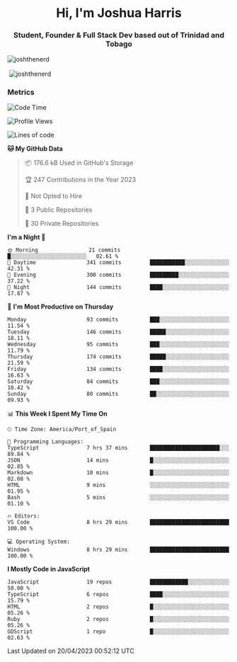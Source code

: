 <h1 align="center">Hi, I'm Joshua Harris</h1>
<h3 align="center">Student, Founder & Full Stack Dev based out of Trinidad and Tobago</h3>

<p align="left"> <img src="https://komarev.com/ghpvc/?username=JoshTheDeveloperr" alt="joshthenerd" /> </p>

<p>&nbsp;<img align="center" src="https://github-readme-stats.vercel.app/api?username=JoshTheDeveloperr&show_icons=true&count_private=true" alt="joshthenerd" /></p>

### Metrics

<!--START_SECTION:waka-->
![Code Time](http://img.shields.io/badge/Code%20Time-292%20hrs%2051%20mins-blue)

![Profile Views](http://img.shields.io/badge/Profile%20Views-0-blue)

![Lines of code](https://img.shields.io/badge/From%20Hello%20World%20I%27ve%20Written-3.0%20million%20lines%20of%20code-blue)

**🐱 My GitHub Data** 

> 📦 176.6 kB Used in GitHub's Storage 
 > 
> 🏆 247 Contributions in the Year 2023
 > 
> 🚫 Not Opted to Hire
 > 
> 📜 3 Public Repositories 
 > 
> 🔑 30 Private Repositories 
 > 
**I'm a Night 🦉** 

```text
🌞 Morning                21 commits          █░░░░░░░░░░░░░░░░░░░░░░░░   02.61 % 
🌆 Daytime                341 commits         ███████████░░░░░░░░░░░░░░   42.31 % 
🌃 Evening                300 commits         █████████░░░░░░░░░░░░░░░░   37.22 % 
🌙 Night                  144 commits         ████░░░░░░░░░░░░░░░░░░░░░   17.87 % 
```
📅 **I'm Most Productive on Thursday** 

```text
Monday                   93 commits          ███░░░░░░░░░░░░░░░░░░░░░░   11.54 % 
Tuesday                  146 commits         █████░░░░░░░░░░░░░░░░░░░░   18.11 % 
Wednesday                95 commits          ███░░░░░░░░░░░░░░░░░░░░░░   11.79 % 
Thursday                 174 commits         █████░░░░░░░░░░░░░░░░░░░░   21.59 % 
Friday                   134 commits         ████░░░░░░░░░░░░░░░░░░░░░   16.63 % 
Saturday                 84 commits          ███░░░░░░░░░░░░░░░░░░░░░░   10.42 % 
Sunday                   80 commits          ██░░░░░░░░░░░░░░░░░░░░░░░   09.93 % 
```


📊 **This Week I Spent My Time On** 

```text
🕑︎ Time Zone: America/Port_of_Spain

💬 Programming Languages: 
TypeScript               7 hrs 37 mins       ██████████████████████░░░   89.84 % 
JSON                     14 mins             █░░░░░░░░░░░░░░░░░░░░░░░░   02.85 % 
Markdown                 10 mins             █░░░░░░░░░░░░░░░░░░░░░░░░   02.08 % 
HTML                     9 mins              ░░░░░░░░░░░░░░░░░░░░░░░░░   01.95 % 
Bash                     5 mins              ░░░░░░░░░░░░░░░░░░░░░░░░░   01.10 % 

🔥 Editors: 
VS Code                  8 hrs 29 mins       █████████████████████████   100.00 % 

💻 Operating System: 
Windows                  8 hrs 29 mins       █████████████████████████   100.00 % 
```

**I Mostly Code in JavaScript** 

```text
JavaScript               19 repos            ████████████░░░░░░░░░░░░░   50.00 % 
TypeScript               6 repos             ████░░░░░░░░░░░░░░░░░░░░░   15.79 % 
HTML                     2 repos             █░░░░░░░░░░░░░░░░░░░░░░░░   05.26 % 
Ruby                     2 repos             █░░░░░░░░░░░░░░░░░░░░░░░░   05.26 % 
GDScript                 1 repo              █░░░░░░░░░░░░░░░░░░░░░░░░   02.63 % 
```




 Last Updated on 20/04/2023 00:52:12 UTC
<!--END_SECTION:waka-->
